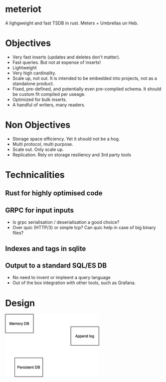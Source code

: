 # meteriot
A lighgweight and fast TSDB in rust.
Meters + Umbrellas un Heb.

# Objectives
* Very fast inserts (updates and deletes don't matter).
* Fast queries. But not at expense of inserts!
* Lightweight
* Very high cardinality.
* Scale up, not out. It is intended to be embedded into
projects, not as a standalone product.
* Fixed, pre-defined, and potentially even pre-compiled
schema. It should be custom fit compiled per useage.
* Optimized for bulk inserts.
* A handful of writers, many readers.

# Non Objectives
* Storage space efficiency. Yet it should not be a hog.
* Multi protocol, multi purpose.
* Scale out. Only scale up.
* Replication. Rely on storage resiliency and 3rd
party tools

# Technicalities
## Rust for highly optimised code

## GRPC for input inputs
* Is grpc serialisation / deserialisation a good choice?
* Over quic (HTTP/3) or simple tcp? Can quic help in case of big binary files?

## Indexes and tags in sqlite

## Output to a standard SQL/ES DB
* No need to invent or impleent a query language
* Out of the box integration with other tools, such as Grafana.

# Design
![xyz](arch_overview.png)

